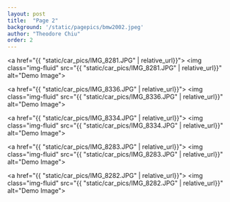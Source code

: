 ```yaml
---
layout: post
title:  "Page 2"
background: '/static/pagepics/bmw2002.jpeg'
author: "Theodore Chiu"
order: 2
---
```


<a href="{{ "static/car_pics/IMG_8281.JPG" | relative_url}}">
	<img class="img-fluid" src="{{ "static/car_pics/IMG_8281.JPG" | relative_url}}" alt="Demo Image">
</a>

<a href="{{ "static/car_pics/IMG_8336.JPG" | relative_url}}">
	<img class="img-fluid" src="{{ "static/car_pics/IMG_8336.JPG" | relative_url}}" alt="Demo Image">
</a>

<a href="{{ "static/car_pics/IMG_8334.JPG" | relative_url}}">
	<img class="img-fluid" src="{{ "static/car_pics/IMG_8334.JPG" | relative_url}}" alt="Demo Image">
</a>

<a href="{{ "static/car_pics/IMG_8283.JPG" | relative_url}}">
	<img class="img-fluid" src="{{ "static/car_pics/IMG_8283.JPG" | relative_url}}" alt="Demo Image">
</a>

<a href="{{ "static/car_pics/IMG_8282.JPG" | relative_url}}">
	<img class="img-fluid" src="{{ "static/car_pics/IMG_8282.JPG" | relative_url}}" alt="Demo Image">
</a>

